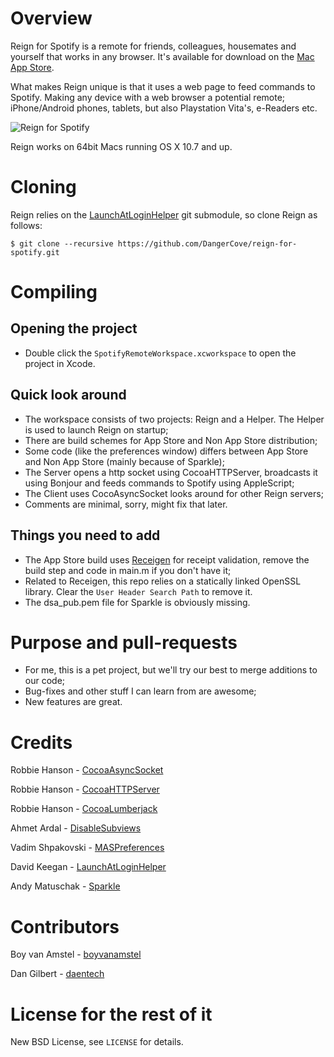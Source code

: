 # Overview

Reign for Spotify is a remote for friends, colleagues, housemates and yourself that works in any browser.
It's available for download on the [Mac App Store](https://itunes.apple.com/en/app/reign-for-spotify/id553794498?mt=12).

What makes Reign unique is that it uses a web page to feed commands to Spotify. Making any device with a web browser a potential remote; iPhone/Android phones, tablets, but also Playstation Vita's, e-Readers etc.

![Reign for Spotify](https://fbcdn-sphotos-e-a.akamaihd.net/hphotos-ak-prn1/66291_454088921295852_55691272_n.jpg)

Reign works on 64bit Macs running OS X 10.7 and up.

# Cloning

Reign relies on the [LaunchAtLoginHelper](https://github.com/kgn/LaunchAtLoginHelper) git submodule, so clone Reign as follows:

    $ git clone --recursive https://github.com/DangerCove/reign-for-spotify.git

# Compiling

## Opening the project

* Double click the `SpotifyRemoteWorkspace.xcworkspace` to open the project in Xcode.

## Quick look around

* The workspace consists of two projects: Reign and a Helper. The Helper is used to launch Reign on startup;
* There are build schemes for App Store and Non App Store distribution;
* Some code (like the preferences window) differs between App Store and Non App Store (mainly because of Sparkle);
* The Server opens a http socket using CocoaHTTPServer, broadcasts it using Bonjour and feeds commands to Spotify using AppleScript;
* The Client uses CocoAsyncSocket looks around for other Reign servers;
* Comments are minimal, sorry, might fix that later.

## Things you need to add

* The App Store build uses [Receigen](http://receigen.etiemble.com/) for receipt validation, remove the build step and code in main.m if you don't have it;
* Related to Receigen, this repo relies on a statically linked OpenSSL library. Clear the `User Header Search Path` to remove it.
* The dsa_pub.pem file for Sparkle is obviously missing.

# Purpose and pull-requests

* For me, this is a pet project, but we'll try our best to merge additions to our code;
* Bug-fixes and other stuff I can learn from are awesome;
* New features are great.

# Credits

Robbie Hanson - [CocoaAsyncSocket](https://github.com/robbiehanson/CocoaAsyncSocket)

Robbie Hanson - [CocoaHTTPServer](https://github.com/robbiehanson/CocoaHTTPServer)

Robbie Hanson - [CocoaLumberjack](https://github.com/robbiehanson/CocoaLumberjack)

Ahmet Ardal - [DisableSubviews](https://github.com/ardalahmet/DisableSubviews)

Vadim Shpakovski - [MASPreferences](https://github.com/shpakovski/MASPreferences)

David Keegan - [LaunchAtLoginHelper](https://github.com/kgn/LaunchAtLoginHelper)

Andy Matuschak - [Sparkle](http://sparkle.andymatuschak.org/)

# Contributors

Boy van Amstel - [boyvanamstel](https://github.com/boyvanamstel)

Dan Gilbert - [daentech](https://github.com/daentech)

# License for the rest of it

New BSD License, see `LICENSE` for details.
